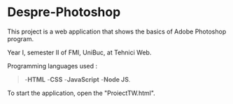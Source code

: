 # Despre-Photoshop
This project is a web application that shows the basics of Adobe Photoshop program.

Year I, semester II of FMI, UniBuc, at Tehnici Web. 

Programming languages used : 
>-**HTML**
>-**CSS**
>-**JavaScript**
>-**Node JS**.

To start the application, open the "ProiectTW.html".
